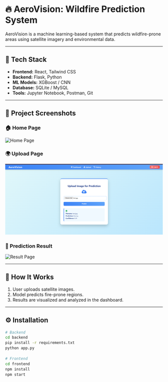 # 🔥 AeroVision: Wildfire Prediction System

AeroVision is a machine learning-based system that predicts wildfire-prone areas using satellite imagery and environmental data.

---

## 🚀 Tech Stack

- **Frontend:** React, Tailwind CSS  
- **Backend:** Flask, Python  
- **ML Models:** XGBoost / CNN  
- **Database:** SQLite / MySQL  
- **Tools:** Jupyter Notebook, Postman, Git

---

## 📸 Project Screenshots

### 🏠 Home Page
![Home Page](images/home_page.png)

### 🌍 Upload Page
![Upload Page](images/upload_page.png)

### 🔎 Prediction Result
![Result Page](images/result_page.png)

---

## 🧠 How It Works
1. User uploads satellite images.
2. Model predicts fire-prone regions.
3. Results are visualized and analyzed in the dashboard.

---

## ⚙️ Installation

```bash
# Backend
cd backend
pip install -r requirements.txt
python app.py

# Frontend
cd frontend
npm install
npm start
